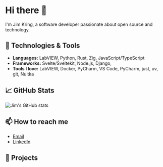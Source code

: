 # Hi there 👋

I'm Jim Kring, a software developer passionate about open source and technology.

## 🔧 Technologies & Tools

- **Languages:** LabVIEW, Python, Rust, Zig, JavaScript/TypeScript
- **Frameworks:** Svelte/Sveltekit, Node.js, Django,
- **Tools I love:** LabVIEW, Docker, PyCharm, VS Code, PyCharm, just, uv, git, Nuitka

## 📈 GitHub Stats

![Jim's GitHub stats](https://github-readme-stats.vercel.app/api?username=jimkring&show_icons=true&theme=radical)

## 📫 How to reach me

- [Email](mailto:jim.kring@jki.net)
- [LinkedIn](https://www.linkedin.com/in/jimkring)

## 🌱 Projects
